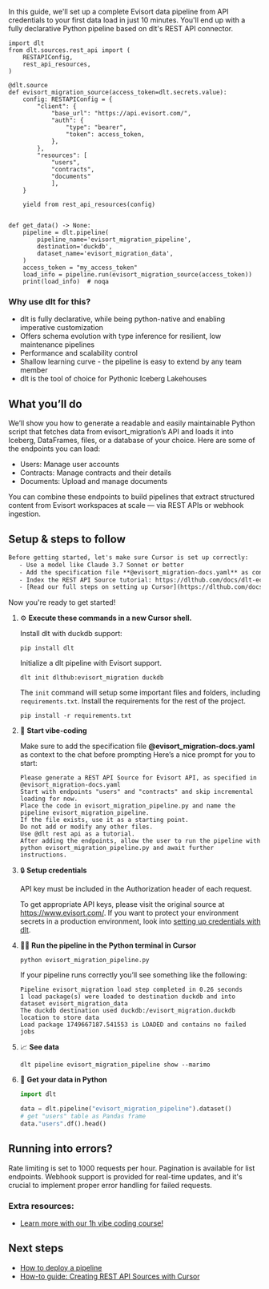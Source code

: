 In this guide, we'll set up a complete Evisort data pipeline from API credentials to your first data load in just 10 minutes. You'll end up with a fully declarative Python pipeline based on dlt's REST API connector.

```python-outcome
import dlt
from dlt.sources.rest_api import (
    RESTAPIConfig,
    rest_api_resources,
)

@dlt.source
def evisort_migration_source(access_token=dlt.secrets.value):
    config: RESTAPIConfig = {
        "client": {
            "base_url": "https://api.evisort.com/",
            "auth": {
                "type": "bearer",
                "token": access_token,
            },
        },
        "resources": [
            "users",
            "contracts",
            "documents"
            ],
    }

    yield from rest_api_resources(config)


def get_data() -> None:
    pipeline = dlt.pipeline(
        pipeline_name='evisort_migration_pipeline',
        destination='duckdb',
        dataset_name='evisort_migration_data', 
    )
    access_token = "my_access_token"
    load_info = pipeline.run(evisort_migration_source(access_token))
    print(load_info)  # noqa
```

### Why use dlt for this?

- dlt is fully declarative, while being python-native and enabling imperative customization
- Offers schema evolution with type inference for resilient, low maintenance pipelines
- Performance and scalability control
- Shallow learning curve - the pipeline is easy to extend by any team member
- dlt is the tool of choice for Pythonic Iceberg Lakehouses

## What you’ll do

We’ll show you how to generate a readable and easily maintainable Python script that fetches data from evisort_migration’s API and loads it into Iceberg, DataFrames, files, or a database of your choice. Here are some of the endpoints you can load:

- Users: Manage user accounts
- Contracts: Manage contracts and their details
- Documents: Upload and manage documents

You can combine these endpoints to build pipelines that extract structured content from Evisort workspaces at scale — via REST APIs or webhook ingestion.

## Setup & steps to follow

```default
Before getting started, let's make sure Cursor is set up correctly:
   - Use a model like Claude 3.7 Sonnet or better
   - Add the specification file **@evisort_migration-docs.yaml** as context
   - Index the REST API Source tutorial: https://dlthub.com/docs/dlt-ecosystem/verified-sources/rest_api/ and add it to context as **@dlt rest api**
   - [Read our full steps on setting up Cursor](https://dlthub.com/docs/dlt-ecosystem/llm-tooling/cursor-restapi#23-configuring-cursor-with-documentation)
```

Now you're ready to get started! 

1. ⚙️ **Execute these commands in a new Cursor shell.**
    
    Install dlt with duckdb support:
    ```shell
    pip install dlt
    ```

    Initialize a dlt pipeline with Evisort support.
    ```shell
    dlt init dlthub:evisort_migration duckdb
    ```

    The `init` command will setup some important files and folders, including `requirements.txt`. Install the requirements for the rest of the project.
    ```shell
    pip install -r requirements.txt
    ```
    
2. 🤠 **Start vibe-coding**
    
    Make sure to add the specification file **@evisort_migration-docs.yaml** as context to the chat before prompting
    Here’s a nice prompt for you to start: 
    
    ```prompt
    Please generate a REST API Source for Evisort API, as specified in @evisort_migration-docs.yaml 
    Start with endpoints "users" and "contracts" and skip incremental loading for now. 
    Place the code in evisort_migration_pipeline.py and name the pipeline evisort_migration_pipeline. 
    If the file exists, use it as a starting point. 
    Do not add or modify any other files. 
    Use @dlt rest api as a tutorial. 
    After adding the endpoints, allow the user to run the pipeline with python evisort_migration_pipeline.py and await further instructions.
    ```

    
3. 🔒 **Setup credentials** 
    
    API key must be included in the Authorization header of each request.
    
    To get appropriate API keys, please visit the original source at https://www.evisort.com/.
    If you want to protect your environment secrets in a production environment, look into [setting up credentials with dlt](https://dlthub.com/docs/walkthroughs/add_credentials).
    
4. 🏃‍♀️ **Run the pipeline in the Python terminal in Cursor**
    
    ```shell
    python evisort_migration_pipeline.py
    ```
    
    If your pipeline runs correctly you’ll see something like the following:
    
    ```shell
    Pipeline evisort_migration load step completed in 0.26 seconds
    1 load package(s) were loaded to destination duckdb and into dataset evisort_migration_data
    The duckdb destination used duckdb:/evisort_migration.duckdb location to store data
    Load package 1749667187.541553 is LOADED and contains no failed jobs
    ```
    
5. 📈 **See data**
    
    ```shell
    dlt pipeline evisort_migration_pipeline show --marimo
    ```
    
6. 🐍 **Get your data in Python**
    
    ```python
    import dlt

   data = dlt.pipeline("evisort_migration_pipeline").dataset()
   # get "users" table as Pandas frame
   data."users".df().head()
    ```

## Running into errors?

Rate limiting is set to 1000 requests per hour. Pagination is available for list endpoints. Webhook support is provided for real-time updates, and it's crucial to implement proper error handling for failed requests.

### Extra resources:

- [Learn more with our 1h vibe coding course!](https://www.youtube.com/watch?v=GGid70rnJuM)

## Next steps

- [How to deploy a pipeline](https://dlthub.com/docs/walkthroughs/deploy-a-pipeline)
- [How-to guide: Creating REST API Sources with Cursor](https://dlthub.com/docs/dlt-ecosystem/llm-tooling/cursor-restapi)